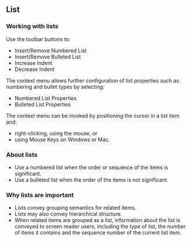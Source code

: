 ## List

### Working with lists

Use the toolbar buttons to:

* Insert/Remove Numbered List
* Insert/Remove Bulleted List
* Increase Indent
* Decrease Indent

The context menu allows further configuration of list properties such as
numbering and bullet types by selecting:

* Numbered List Properties
* Bulleted List Properties

The context menu can be invoked by positioning the cursor in a list item and:

* right-clicking, using the mouse, or
* using Mouse Keys on Windows or Mac.

### About lists

* Use a numbered list when the order or sequence of the items is significant.
* Use a bulleted list when the order of the items is not significant.

### Why lists are important

* Lists convey grouping semantics for related items.
* Lists may also convey hierarchical structure.
* When related items are grouped as a list, information about the list is
  conveyed to screen reader users, including the type of list, the number of
  items it contains and the sequence number of the current list item.

